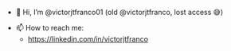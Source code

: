 - 👋 Hi, I’m @victorjtfranco01 (old @victorjtfranco, lost access 😅)
<!---
- 👀 I’m interested in ...
- 🌱 I’m currently learning ...
- 💞️ I’m looking to collaborate on ...
--->
- 📫  How to reach me:
  - https://linkedin.com/in/victorjtfranco   
<!---
- ⚡ Fun fact: ...
--->
